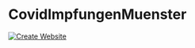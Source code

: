 # CovidImpfungenMuenster
[![Create Website](https://github.com/kickbutts/CovidImpfungenMuenster/actions/workflows/main.yml/badge.svg)](https://github.com/kickbutts/CovidImpfungenMuenster/actions/workflows/main.yml)
